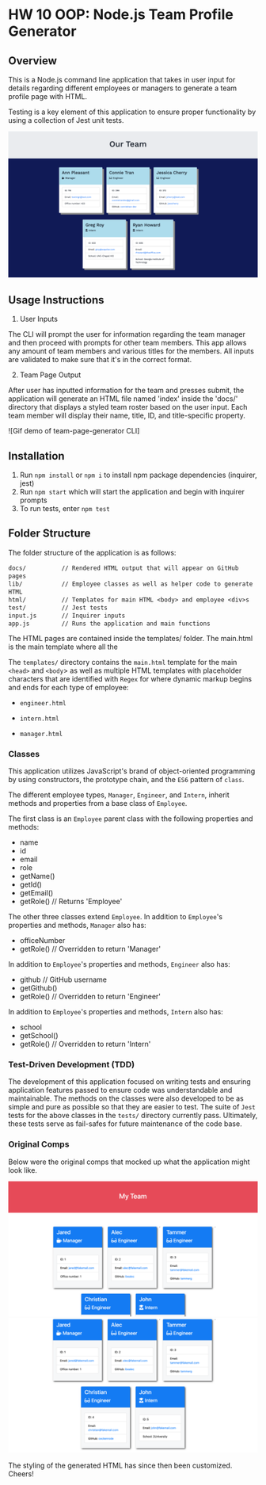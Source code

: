 # HW 10 OOP: Node.js Team Profile Generator

## Overview

This is a Node.js command line application that takes in user input for details regarding different employees or managers to generate a team profile page with HTML.

Testing is a key element of this application to ensure proper functionality by using a collection of Jest unit tests.

![Generated team webpage](images/teampage-generator.png)


## Usage Instructions

1. User Inputs

The CLI will prompt the user for information regarding the team manager and then proceed with prompts for other team members.  This app allows any amount of team members and various titles for the members.  All inputs are validated to make sure that it's in the correct format.

2. Team Page Output

After user has inputted information for the team and presses submit, the application will generate an HTML file named 'index' inside the 'docs/' directory that displays a styled team roster based on the user input.  Each team member will display their name, title, ID, and title-specific property.


![Gif demo of team-page-generator CLI]

## Installation

1. Run `npm install` or `npm i` to install npm package dependencies (inquirer, jest)
2. Run `npm start` which will start the application and begin with inquirer prompts
3. To run tests, enter `npm test`


## Folder Structure

The folder structure of the application is as follows:

```
docs/          // Rendered HTML output that will appear on GitHub pages
lib/           // Employee classes as well as helper code to generate HTML
html/          // Templates for main HTML <body> and employee <div>s
test/          // Jest tests
input.js       // Inquirer inputs
app.js         // Runs the application and main functions
```

The HTML pages are contained inside the templates/ folder.  The main.html is the main template where all the 

The `templates/` directory contains the `main.html` template for the main `<head>` and `<body`> as well as multiple HTML templates with placeholder characters that are identified with `Regex` for where dynamic markup begins and ends for each type of employee: 

  * `engineer.html`
  
  * `intern.html`
  
  * `manager.html`


### Classes

This application utilizes JavaScript's brand of object-oriented programming by using constructors, the prototype chain, and the `ES6` pattern of `class`. 

The different employee types, `Manager`, `Engineer`, and `Intern`, inherit methods and properties from a base class of `Employee`.

The first class is an `Employee` parent class with the following properties and methods:

  * name
  * id
  * email
  * role
  * getName()
  * getId()
  * getEmail()
  * getRole() // Returns 'Employee'

The other three classes extend `Employee`. In addition to `Employee`'s properties and methods, `Manager` also has:

  * officeNumber
  * getRole() // Overridden to return 'Manager'

In addition to `Employee`'s properties and methods, `Engineer` also has:

  * github  // GitHub username
  * getGithub()
  * getRole() // Overridden to return 'Engineer'

In addition to `Employee`'s properties and methods, `Intern` also has:

  * school 
  * getSchool()
  * getRole() // Overridden to return 'Intern'

### Test-Driven Development (TDD)

The development of this application focused on writing tests and ensuring application features passed to ensure code was understandable and maintainable. The methods on the classes were also developed to be as simple and pure as possible so that they are easier to test. The suite of `Jest` tests for the above classes in the `tests/` directory currently pass. Ultimately, these tests serve as fail-safes for future maintenance of the code base.

### Original Comps

Below were the original comps that mocked up what the application might look like.

![Employee Summary 1](images/OOP-demo-1.png)
![Employee Summary 2](images/OOP-demo-2.png)

The styling of the generated HTML has since then been customized. Cheers!